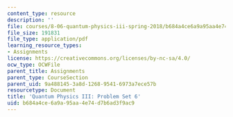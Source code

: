 ```yaml
---
content_type: resource
description: ''
file: courses/8-06-quantum-physics-iii-spring-2018/b684a4ce6a9a95aa4e74d7b6ad3f9ac9_MIT8_06S18ps6.pdf
file_size: 191831
file_type: application/pdf
learning_resource_types:
- Assignments
license: https://creativecommons.org/licenses/by-nc-sa/4.0/
ocw_type: OCWFile
parent_title: Assignments
parent_type: CourseSection
parent_uid: 9a488145-3a8d-1268-9541-6973a7ece57b
resourcetype: Document
title: 'Quantum Physics III: Problem Set 6'
uid: b684a4ce-6a9a-95aa-4e74-d7b6ad3f9ac9
---
```

